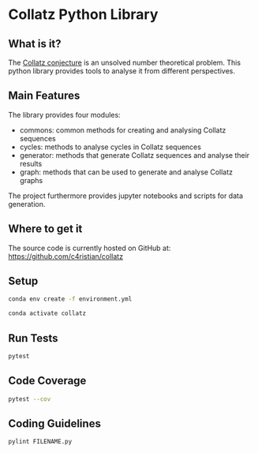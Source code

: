 # Collatz Python Library

## What is it?
The [Collatz conjecture](https://en.wikipedia.org/wiki/Collatz_conjecture) is an 
unsolved number theoretical problem. This python library provides tools to 
analyse it from different perspectives.

## Main Features
The library provides four modules:
- commons: common methods for creating and analysing Collatz sequences
- cycles:  methods to analyse cycles in Collatz sequences
- generator:  methods that generate Collatz sequences and analyse their results
- graph: methods that can be used to generate and analyse Collatz graphs

The project furthermore provides jupyter notebooks and scripts for data generation.

## Where to get it
The source code is currently hosted on GitHub at:
https://github.com/c4ristian/collatz

## Setup
```sh
conda env create -f environment.yml

conda activate collatz
```

## Run Tests
```sh
pytest
```

## Code Coverage
```sh
pytest --cov
```

## Coding Guidelines
```sh
pylint FILENAME.py
```



